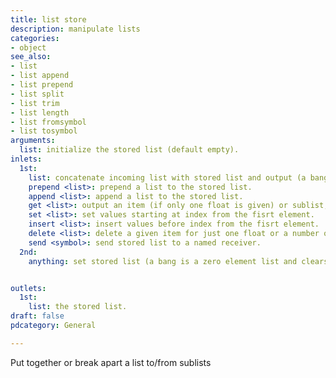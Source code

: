 ```yaml
---
title: list store
description: manipulate lists
categories:
- object
see_also:
- list
- list append
- list prepend
- list split
- list trim
- list length
- list fromsymbol
- list tosymbol
arguments:
  list: initialize the stored list (default empty).
inlets:
  1st:
    list: concatenate incoming list with stored list and output (a bang is a zero element list and outputs stored list).
    prepend <list>: prepend a list to the stored list.
    append <list>: append a list to the stored list.
    get <list>: output an item (if only one float is given) or sublist, where first element sets staring index and the second sets ending index (-1 is end of the list).
    set <list>: set values starting at index from the fisrt element.
    insert <list>: insert values before index from the fisrt element.
    delete <list>: delete a given item for just one float or a number of items specified in the second element starting at index from the first element (-1 means delete all items from given index).
    send <symbol>: send stored list to a named receiver.
  2nd:
    anything: set stored list (a bang is a zero element list and clears it).


outlets:
  1st:
    list: the stored list.
draft: false
pdcategory: General

---
```

Put together or break apart a list to/from sublists
